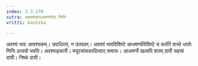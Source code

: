 ```yaml
---
index: 3.3.170
sutra: आवश्यकाऽधमर्ण्ययोर् णिनिः
vritti: kashika

---
```

अवश्यं भावः आवश्यकम्। उपाधिरयं, न उपपदम्। अवश्यं भावविशिष्टे आधमर्ण्यविशिष्टे च कर्तरि वाच्ये धातोः णिनिः प्रत्ययो भवति। अवश्यङ्कारी। मयूरव्यंसकादित्वात् समासः। आधमर्ण्ये खल्वपि शतम् दायी सहस्रं दायी। निष्कं दायी।